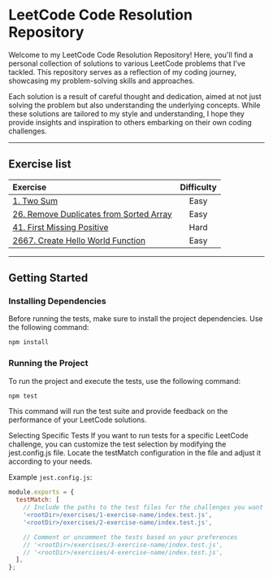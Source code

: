# LeetCode Code Resolution Repository

Welcome to my LeetCode Code Resolution Repository! Here, you'll find a personal collection of solutions to various LeetCode problems that I've tackled. This repository serves as a reflection of my coding journey, showcasing my problem-solving skills and approaches.

Each solution is a result of careful thought and dedication, aimed at not just solving the problem but also understanding the underlying concepts. While these solutions are tailored to my style and understanding, I hope they provide insights and inspiration to others embarking on their own coding challenges.

---
## Exercise list
| Exercise                                                                                                                                   | Difficulty |
| :---                                                                                                                                       | :---: |
| [1. Two Sum](https://github.com/devmatsu/leetcode/tree/main/exercises/1-two-sum)                                                           | Easy |
| [26. Remove Duplicates from Sorted Array](https://github.com/devmatsu/leetcode/tree/main/exercises/26-remove-duplicates-from-sorted-array) | Easy |
| [41. First Missing Positive](https://github.com/devmatsu/leetcode/tree/main/exercises/41-first-missing-positive)                           | Hard |
| [2667. Create Hello World Function](https://github.com/devmatsu/leetcode/tree/main/exercises/2667-create-hello-world-function)             | Easy |


---
## Getting Started

### Installing Dependencies

Before running the tests, make sure to install the project dependencies. Use the following command:

```bash
npm install
```

### Running the Project

To run the project and execute the tests, use the following command:

```bash
npm test
```

This command will run the test suite and provide feedback on the performance of your LeetCode solutions.

Selecting Specific Tests
If you want to run tests for a specific LeetCode challenge, you can customize the test selection by modifying the jest.config.js file. Locate the testMatch configuration in the file and adjust it according to your needs.

Example ```jest.config.js```:

````js
module.exports = {
  testMatch: [
    // Include the paths to the test files for the challenges you want to run
    '<rootDir>/exercises/1-exercise-name/index.test.js',
    '<rootDir>/exercises/2-exercise-name/index.test.js',

    // Comment or uncomment the tests based on your preferences
    // '<rootDir>/exercises/3-exercise-name/index.test.js',
    // '<rootDir>/exercises/4-exercise-name/index.test.js',
  ],
};
````
